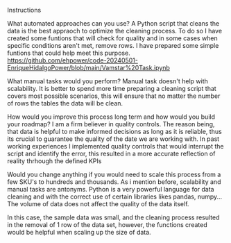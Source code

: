Instructions

What automated approaches can you use?
A Python script that cleans the data is the best appraoch to optimize the cleaning process. To do so I have created some funtions that will check for quality and in some cases when specific conditions aren't met, remove rows.
I have prepared some simple funtions that could help meet this purpose.
https://github.com/ehpower/code-20240501-EnriqueHidalgoPower/blob/main/Vamstar%20Task.ipynb
 
What manual tasks would you perform?
Manual task doesn't help with scalability. It is better to spend more time preparing a cleaning script that covers most possible scenarios, this will ensure that no matter the  number of rows the tables the data will be clean.

How would you improve this process long term and how would you build your roadmap?
I am a firm believer in quality controls. The reason being, that data is helpful to make informed decisions as long as it is reliable, thus its crucial to guarantee the quality of the date we are working with. In past working experiences I implemented quality controls that would interrupt the script and identify the error, this resulted in a more accurate reflection of reality thrhough the defined KPIs

Would you change anything if you would need to scale this process from a few SKU's to hundreds and thousands.
As i mention before, scalability and manual tasks are antonyms. Python is a very powerful language for data cleaning and with the correct use of certain libraries likes pandas, numpy... The volume of data does not affect the quality of the data itself. 

In this case, the sample data was small, and the cleaning process resulted in the removal of 1 row of the data set, however, the functions created would be helpful when scaling up the size of data.
